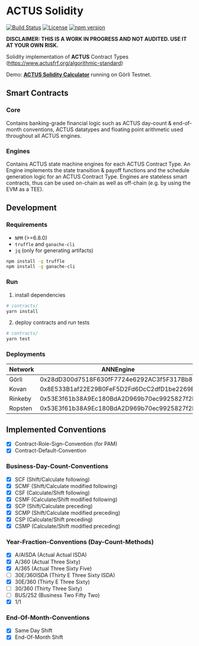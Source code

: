 # **ACTUS** Solidity

[![Build Status](https://travis-ci.org/atpar/actus-solidity.svg?branch=master)](https://travis-ci.org/atpar/actus-solidity)
[![License](https://img.shields.io/badge/License-Apache%202.0-blue.svg)](https://opensource.org/licenses/Apache-2.0)
[![npm version](http://img.shields.io/npm/v/actus-solidity.svg?style=flat)](https://npmjs.org/package/actus-solidity "View this project on npm")

**DISCLAIMER: THIS IS A WORK IN PROGRESS AND NOT AUDITED. USE IT AT YOUR OWN RISK.**

Solidity implementation of **ACTUS** Contract Types (https://www.actusfrf.org/algorithmic-standard)

Demo: [**ACTUS Solidity Calculator**](https://www.atpar.io/actus-solidity-tool/dist/index.html) running on Görli Testnet.

## Smart Contracts

### Core
Contains banking-grade financial logic such as ACTUS day-count & end-of-month conventions, ACTUS datatypes and floating point arithmetic used throughout all ACTUS engines. 

### Engines
Contains ACTUS state machine engines for each ACTUS Contract Type. An Engine implements the state transition & payoff functions and the schedule generation logic for an ACTUS Contract Type. Engines are stateless smart contracts, thus can be used on-chain as well as off-chain (e.g. by using the EVM as a TEE).

## Development

### Requirements
- `NPM` (>=6.8.0)
- `truffle` and `ganache-cli`
- `jq` (only for generating artifacts)
```sh
npm install -g truffle
npm install -g ganache-cli
```

### Run
1. install dependencies
```sh
# contracts/
yarn install
```

2. deploy contracts and run tests
```sh
# contracts/
yarn test
```

### Deployments
| Network  | ANNEngine                                  | PAMEngine                                  | SignedMath                                 |
|----------|--------------------------------------------|--------------------------------------------|--------------------------------------------|
| Görli    | 0x28dD300d7518F630fF7724e6292AC3f5F317Bb84 | 0x8aA89C3D119f2f3BE4709cDEE50c0acaab6F5ffB | 0x8E533B1af22E29B0FeF5D2Fd6DcC2dfD1be2269E |
| Kovan    | 0x8E533B1af22E29B0FeF5D2Fd6DcC2dfD1be2269E | 0x8Cc6f30555ed640252c7aDf214d061C9441EF445 | 0x6F71E63A636C8C2C592EF47EBfe023CAd725e923 |
| Rinkeby  | 0x53E3f61b38A9Ec180BdA2D969b70ec9925827f2F | 0x24e382D58f5dbdB02B7e5bd652CeD52309dB075d | 0x5cA2E34C49930f0C6E663672F38Dfc21C9a95382 |
| Ropsten  | 0x53E3f61b38A9Ec180BdA2D969b70ec9925827f2F | 0x24e382D58f5dbdB02B7e5bd652CeD52309dB075d | 0x5cA2E34C49930f0C6E663672F38Dfc21C9a95382 |

## Implemented Conventions
- [x] Contract-Role-Sign-Convention (for PAM)
- [x] Contract-Default-Convention

### Business-Day-Count-Conventions
- [x] SCF (Shift/Calculate following)
- [x] SCMF (Shift/Calculate modified following)
- [x] CSF (Calculate/Shift following)
- [x] CSMF (Calculate/Shift modified following)
- [x] SCP (Shift/Calculate preceding)
- [x] SCMP (Shift/Calculate modified preceding)
- [x] CSP (Calculate/Shift preceding)
- [x] CSMP (Calculate/Shift modified preceding)

### Year-Fraction-Conventions (Day-Count-Methods)
- [x] A/AISDA (Actual Actual ISDA)
- [x] A/360 (Actual Three Sixty)
- [x] A/365 (Actual Three Sixty Five)
- [ ] 30E/360ISDA (Thirty E Three Sixty ISDA)
- [x] 30E/360 (Thirty E Three Sixty)
- [ ] 30/360 (Thirty Three Sixty)
- [ ] BUS/252 (Business Two Fifty Two)
- [x] 1/1

### End-Of-Month-Conventions
- [x] Same Day Shift
- [x] End-Of-Month Shift
